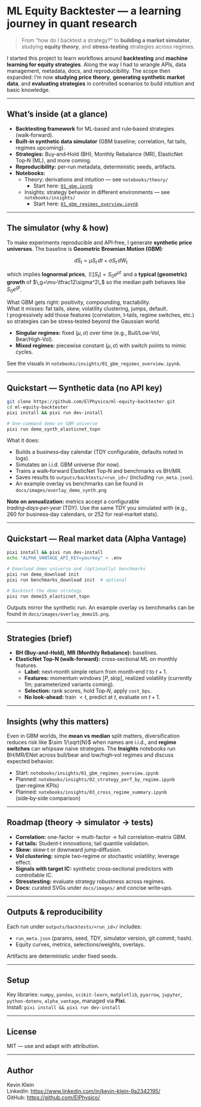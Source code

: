 # ML Equity Backtester — a learning journey in quant research

> From “how do I backtest a strategy?” to **building a market simulator**, studying **equity theory**, and **stress‑testing** strategies across regimes.

I started this project to learn workflows around **backtesting** and **machine learning for equity strategies**. Along the way I had to wrangle APIs, data management, metadata, docs, and reproducibility. The scope then expanded: I’m now **studying price theory**, **generating synthetic market data**, and **evaluating strategies** in controlled scenarios to build intuition and basic knowledge.

---

## What’s inside (at a glance)

- **Backtesting framework** for ML‑based and rule‑based strategies (walk‑forward).  
- **Built‑in synthetic data simulator** (GBM baseline; correlation, fat tails, regimes upcoming).  
- **Strategies:** Buy‑and‑Hold (BH), Monthly Rebalance (MR), ElasticNet Top‑N (ML), and more coming.  
- **Reproducibility:** per‑run metadata, deterministic seeds, artifacts.  
- **Notebooks:** 
  - Theory: derivations and intuition — see `notebooks/theory/`
    - Start here: [`01_gbm.ipynb`](notebooks/theory/01_gbm.ipynb)
  - Insights: strategy behavior in different environments — see `notebooks/insights/`
    - Start here: [`01_gbm_regimes_overview.ipynb`](notebooks/insights/01_gbm_regimes_overview.ipynb)

---

## The simulator (why & how)

To make experiments reproducible and API‑free, I generate **synthetic price universes**. The baseline is **Geometric Brownian Motion (GBM)**:

$$
dS_t = \mu S_t\,dt + \sigma S_t\,dW_t
$$

which implies **lognormal prices**,
$\,\mathbb{E}[S_t]=S_0 e^{\mu t}\,$ and a **typical (geometric) growth** of
$\,g=\mu-\tfrac12\sigma^2\,$ so the median path behaves like $\,S_0e^{gt}$.

What GBM gets right: positivity, compounding, tractability.  
What it misses: fat tails, skew, volatility clustering, jumps, default.  
I progressively add those features (correlation, t‑tails, regime switches, etc.) so strategies can be stress‑tested beyond the Gaussian world.

- **Singular regimes:** fixed $(\mu,\sigma)$ over time (e.g., Bull/Low‑Vol, Bear/High‑Vol).  
- **Mixed regimes:** piecewise constant $(\mu,\sigma)$ with switch points to mimic cycles.

See the visuals in `notebooks/insights/01_gbm_regimes_overview.ipynb`.

---

## Quickstart — Synthetic data (no API key)

```bash
git clone https://github.com/ElPhysico/ml-equity-backtester.git
cd ml-equity-backtester
pixi install && pixi run dev-install

# One‑command demo on GBM universe
pixi run demo_synth_elasticnet_topn
```

What it does:
- Builds a business‑day calendar (TDY configurable, defaults noted in logs).  
- Simulates an i.i.d. GBM universe (for now).  
- Trains a walk‑forward ElasticNet Top‑N and benchmarks vs BH/MR.  
- Saves results to `outputs/backtests/<run_id>/` (including `run_meta.json`).
- An example overlay vs benchmarks can be found in `docs/images/overlay_demo_synth.png`

**Note on annualization:** metrics accept a configurable *trading‑days‑per‑year* (TDY). Use the same TDY you simulated with (e.g., 260 for business‑day calendars, or 252 for real‑market stats).

---

## Quickstart — Real market data (Alpha Vantage)

```bash
pixi install && pixi run dev-install
echo "ALPHA_VANTAGE_API_KEY=yourkey" > .env

# Download demo universe and (optionally) benchmarks
pixi run demo_download init
pixi run benchmarks_download init  # optional

# Backtest the demo strategy
pixi run demo15_elasticnet_topn
```

Outputs mirror the synthetic run. An example overlay vs benchmarks can be found in `docs/images/overlay_demo15.png`.

---

## Strategies (brief)

- **BH (Buy‑and‑Hold), MR (Monthly Rebalance):** baselines.  
- **ElasticNet Top‑N (walk‑forward):** cross‑sectional ML on monthly features.  
  - **Label:** next‑month simple return from month‑end $t$ to $t{+}1$.  
  - **Features:** momentum windows $[P,\text{skip}]$, realized volatility (currently $1\mathrm{m}$; parameterized variants coming).  
  - **Selection:** rank scores, hold Top‑$N$, apply `cost_bps`.  
  - **No look‑ahead:** train $<t$, predict at $t$, evaluate on $t{+}1$.

<!-- For a minimal spec, see the README section in the repo or `docs/` as it evolves. -->

---

## Insights (why this matters)

Even in GBM worlds, the **mean vs median** split matters, diversification reduces risk like $\sim 1/\sqrt{N}$ when names are i.i.d., and **regime switches** can whipsaw naive strategies. The **Insights** notebooks run BH/MR/ENet across bull/bear and low/high‑vol regimes and discuss expected behavior.

- Start: `notebooks/insights/01_gbm_regimes_overview.ipynb`  
- Planned: `notebooks/insights/02_strategy_perf_by_regime.ipynb` (per‑regime KPIs)
- Planned: `notebooks/insights/03_cross_regime_summary.ipynb` (side‑by‑side comparison)

---

## Roadmap (theory → simulator → tests)

- **Correlation:** one-factor $\rightarrow$ multi-factor $\rightarrow$ full correlation-matrix GBM.  
- **Fat tails:** Student‑t innovations; tail quantile validation.  
- **Skew:** skew‑t or downward jump‑diffusion.  
- **Vol clustering:** simple two‑regime or stochastic volatility; leverage effect.  
- **Signals with target IC:** synthetic cross‑sectional predictors with controllable IC.
- **Stresstesting:** evaluate strategy robustness across regimes.
- **Docs:** curated SVGs under `docs/images/` and concise write‑ups.

---

## Outputs & reproducibility

Each run under `outputs/backtests/<run_id>/` includes:
- `run_meta.json` (params, seed, TDY, simulator version, git commit, hash).  
- Equity curves, metrics, selections/weights, overlays.  
<!-- - Synthetic runs also record regime specs. -->

Artifacts are deterministic under fixed seeds.

---

## Setup

Key libraries: `numpy`, `pandas`, `scikit-learn`, `matplotlib`, `pyarrow`, `jupyter`, `python-dotenv`, `alpha_vantage`, managed via **Pixi**.  
Install: `pixi install && pixi run dev-install`

---

## License

MIT — use and adapt with attribution.

---

## Author

Kevin Klein  
LinkedIn: https://www.linkedin.com/in/kevin-klein-9a2342195/  
GitHub: https://github.com/ElPhysico/
